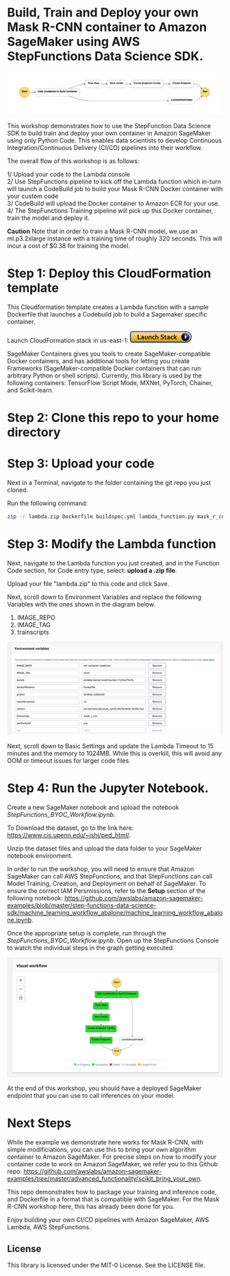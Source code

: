 # Build, Train and Deploy your own Mask R-CNN container to Amazon SageMaker using AWS StepFunctions Data Science SDK. 

![](media/workflow.png)


This workshop demonstrates how to use the StepFunction Data Science SDK to build train and deploy your own container in Amazon
SageMaker using only Python Code. This enables data scientists to develop Continuous Integration/Continuous Delivery (CI/CD) pipelines
into their workflow. 

The overall flow of this workshop is as follows:

1/ Upload your code to the Lambda console <br/>
2/ Use StepFunctions pipeline to kick off the Lambda function which in-turn will launch a CodeBuild job to build your Mask R-CNN Docker container with your custom code <br/>
3/ CodeBuild will upload the Docker container to Amazon ECR for your use.<br/>
4/ The StepFunctions Training pipeline will pick up this Docker container, train the model and deploy it. <br/>

**Caution** Note that in order to train a Mask R-CNN model, we use an ml.p3.2xlarge instance with a training time of roughly 320 seconds. 
This will incur a cost of $0.38 for training the model.


# Step 1: Deploy this CloudFormation template

This Cloudformation template creates a Lambda function with a sample Dockerfile that launches a Codebuild job
to build a Sagemaker specific container. 

Launch CloudFormation stack in us-east-1: [![button](media/cloudformation-launch-stack.png)](https://console.aws.amazon.com/cloudformation/home?region=us-east-1#/stacks/create/template?stackName=lambda-docker-build&templateURL=https://lambda-ml-layers.s3.amazonaws.com/lambda-sm-build.yaml)

SageMaker Containers gives you tools to create SageMaker-compatible Docker containers, and has additional tools for letting you create Frameworks (SageMaker-compatible Docker containers that can run arbitrary Python or shell scripts). 
Currently, this library is used by the following containers: TensorFlow Script Mode, MXNet, PyTorch, Chainer, and Scikit-learn.

# Step 2: Clone this repo to your home directory

# Step 3: Upload your code

Next in a Terminal, navigate to the folder containing the git repo you just cloned.

Run the following command:

```bash
zip -r lambda.zip Dockerfile buildspec.yml lambda_function.py mask_r_cnn/*
```

# Step 3: Modify the Lambda function

Next, navigate to the Lambda function you just created, and in the Function Code section, for Code entry type, select: **upload a .zip file**.

Upload your file "lambda.zip" to this code and click Save.

Next, scroll down to Environment Variables and replace the following Variables with the ones shown in the diagram below.

1. IMAGE_REPO <br/>
2. IMAGE_TAG <br/>
3. trainscripts <br/>

![](media/lambdaenv.png)

Next, scroll down to Basic Settings and update the Lambda Timeout to 15 minutes and the memory to 1024MB. While this is overkill, this will avoid any OOM or timeout issues for larger code files. 

# Step 4: Run the Jupyter Notebook.

Create a new SageMaker notebook and upload the notebook *StepFunctions_BYOC_Workflow.ipynb*. 

To Download the dataset, go to the link here: https://www.cis.upenn.edu/~jshi/ped_html/.

Unzip the dataset files and upload the data folder to your SageMaker notebook environment. 

In order to run the workshop, you will need to ensure that Amazon SageMaker can call AWS StepFunctions, and that StepFunctions can call Model Training, Creation, and Deployment on behalf of SageMaker. To ensure the correct IAM Persmissions, refer to the **Setup** section of the following notebook: https://github.com/awslabs/amazon-sagemaker-examples/blob/master/step-functions-data-science-sdk/machine_learning_workflow_abalone/machine_learning_workflow_abalone.ipynb.

Once the appropriate setup is complete, run through the *StepFunctions_BYOC_Workflow.ipynb*. Open up the StepFunctions Console to watch the individual steps in the graph getting executed.

![](media/SFgraph.png)

At the end of this workshop, you should have a deployed SageMaker endpoint that you can use to call inferences on your model.

# Next Steps

While the example we demonstrate here works for Mask R-CNN, with simple modificiations, you can use this to bring your own algorithm
container to Amazon SageMaker. For precise steps on how to modify your container code to work on Amazon SageMaker, we refer you
to this Github repo: https://github.com/awslabs/amazon-sagemaker-examples/tree/master/advanced_functionality/scikit_bring_your_own.

This repo demonstrates how to package your training and inference code, and Dockerfile in a format that is compatible with SageMaker. For the Mask R-CNN workshop here, this has already been done for you. 

Enjoy building your own CI/CD pipelines with Amazon SageMaker, AWS Lambda, AWS StepFunctions.

## License

This library is licensed under the MIT-0 License. See the LICENSE file.
